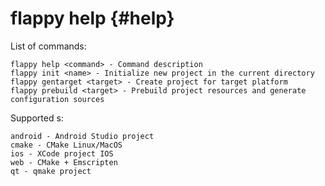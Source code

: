 flappy help {#help}
=========
List of commands:

    flappy help <command> - Command description
    flappy init <name> - Initialize new project in the current directory
    flappy gentarget <target> - Create project for target platform
    flappy prebuild <target> - Prebuild project resources and generate configuration sources

Supported <target>s:

    android - Android Studio project
    cmake - CMake Linux/MacOS
    ios - XCode project IOS
    web - CMake + Emscripten
    qt - qmake project
